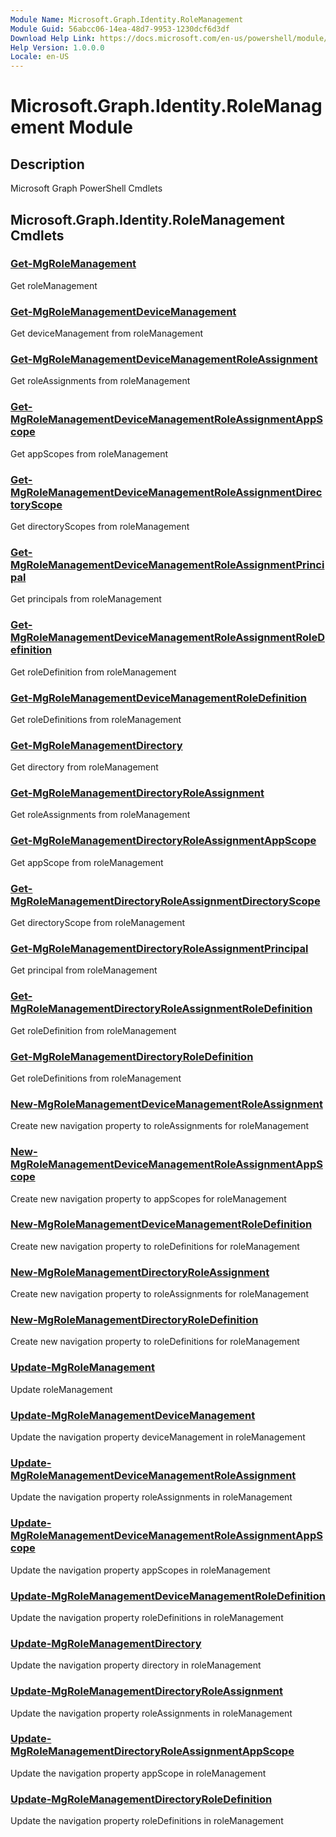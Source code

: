 ```yaml
---
Module Name: Microsoft.Graph.Identity.RoleManagement
Module Guid: 56abcc06-14ea-48d7-9953-1230dcf6d3df
Download Help Link: https://docs.microsoft.com/en-us/powershell/module/microsoft.graph.identity.rolemanagement
Help Version: 1.0.0.0
Locale: en-US
---
```


# Microsoft.Graph.Identity.RoleManagement Module
## Description
Microsoft Graph PowerShell Cmdlets

## Microsoft.Graph.Identity.RoleManagement Cmdlets
### [Get-MgRoleManagement](Get-MgRoleManagement.md)
Get roleManagement

### [Get-MgRoleManagementDeviceManagement](Get-MgRoleManagementDeviceManagement.md)
Get deviceManagement from roleManagement

### [Get-MgRoleManagementDeviceManagementRoleAssignment](Get-MgRoleManagementDeviceManagementRoleAssignment.md)
Get roleAssignments from roleManagement

### [Get-MgRoleManagementDeviceManagementRoleAssignmentAppScope](Get-MgRoleManagementDeviceManagementRoleAssignmentAppScope.md)
Get appScopes from roleManagement

### [Get-MgRoleManagementDeviceManagementRoleAssignmentDirectoryScope](Get-MgRoleManagementDeviceManagementRoleAssignmentDirectoryScope.md)
Get directoryScopes from roleManagement

### [Get-MgRoleManagementDeviceManagementRoleAssignmentPrincipal](Get-MgRoleManagementDeviceManagementRoleAssignmentPrincipal.md)
Get principals from roleManagement

### [Get-MgRoleManagementDeviceManagementRoleAssignmentRoleDefinition](Get-MgRoleManagementDeviceManagementRoleAssignmentRoleDefinition.md)
Get roleDefinition from roleManagement

### [Get-MgRoleManagementDeviceManagementRoleDefinition](Get-MgRoleManagementDeviceManagementRoleDefinition.md)
Get roleDefinitions from roleManagement

### [Get-MgRoleManagementDirectory](Get-MgRoleManagementDirectory.md)
Get directory from roleManagement

### [Get-MgRoleManagementDirectoryRoleAssignment](Get-MgRoleManagementDirectoryRoleAssignment.md)
Get roleAssignments from roleManagement

### [Get-MgRoleManagementDirectoryRoleAssignmentAppScope](Get-MgRoleManagementDirectoryRoleAssignmentAppScope.md)
Get appScope from roleManagement

### [Get-MgRoleManagementDirectoryRoleAssignmentDirectoryScope](Get-MgRoleManagementDirectoryRoleAssignmentDirectoryScope.md)
Get directoryScope from roleManagement

### [Get-MgRoleManagementDirectoryRoleAssignmentPrincipal](Get-MgRoleManagementDirectoryRoleAssignmentPrincipal.md)
Get principal from roleManagement

### [Get-MgRoleManagementDirectoryRoleAssignmentRoleDefinition](Get-MgRoleManagementDirectoryRoleAssignmentRoleDefinition.md)
Get roleDefinition from roleManagement

### [Get-MgRoleManagementDirectoryRoleDefinition](Get-MgRoleManagementDirectoryRoleDefinition.md)
Get roleDefinitions from roleManagement

### [New-MgRoleManagementDeviceManagementRoleAssignment](New-MgRoleManagementDeviceManagementRoleAssignment.md)
Create new navigation property to roleAssignments for roleManagement

### [New-MgRoleManagementDeviceManagementRoleAssignmentAppScope](New-MgRoleManagementDeviceManagementRoleAssignmentAppScope.md)
Create new navigation property to appScopes for roleManagement

### [New-MgRoleManagementDeviceManagementRoleDefinition](New-MgRoleManagementDeviceManagementRoleDefinition.md)
Create new navigation property to roleDefinitions for roleManagement

### [New-MgRoleManagementDirectoryRoleAssignment](New-MgRoleManagementDirectoryRoleAssignment.md)
Create new navigation property to roleAssignments for roleManagement

### [New-MgRoleManagementDirectoryRoleDefinition](New-MgRoleManagementDirectoryRoleDefinition.md)
Create new navigation property to roleDefinitions for roleManagement

### [Update-MgRoleManagement](Update-MgRoleManagement.md)
Update roleManagement

### [Update-MgRoleManagementDeviceManagement](Update-MgRoleManagementDeviceManagement.md)
Update the navigation property deviceManagement in roleManagement

### [Update-MgRoleManagementDeviceManagementRoleAssignment](Update-MgRoleManagementDeviceManagementRoleAssignment.md)
Update the navigation property roleAssignments in roleManagement

### [Update-MgRoleManagementDeviceManagementRoleAssignmentAppScope](Update-MgRoleManagementDeviceManagementRoleAssignmentAppScope.md)
Update the navigation property appScopes in roleManagement

### [Update-MgRoleManagementDeviceManagementRoleDefinition](Update-MgRoleManagementDeviceManagementRoleDefinition.md)
Update the navigation property roleDefinitions in roleManagement

### [Update-MgRoleManagementDirectory](Update-MgRoleManagementDirectory.md)
Update the navigation property directory in roleManagement

### [Update-MgRoleManagementDirectoryRoleAssignment](Update-MgRoleManagementDirectoryRoleAssignment.md)
Update the navigation property roleAssignments in roleManagement

### [Update-MgRoleManagementDirectoryRoleAssignmentAppScope](Update-MgRoleManagementDirectoryRoleAssignmentAppScope.md)
Update the navigation property appScope in roleManagement

### [Update-MgRoleManagementDirectoryRoleDefinition](Update-MgRoleManagementDirectoryRoleDefinition.md)
Update the navigation property roleDefinitions in roleManagement

